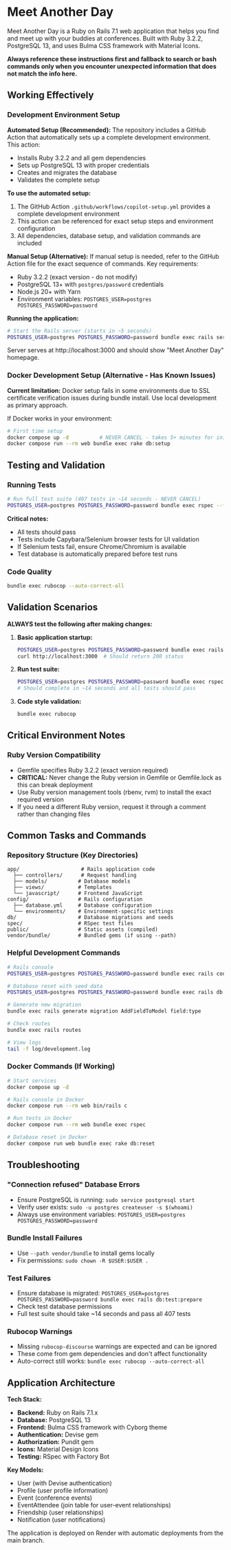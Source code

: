 # Meet Another Day

Meet Another Day is a Ruby on Rails 7.1 web application that helps you find and meet up with your buddies at conferences. Built with Ruby 3.2.2, PostgreSQL 13, and uses Bulma CSS framework with Material Icons.

**Always reference these instructions first and fallback to search or bash commands only when you encounter unexpected information that does not match the info here.**

## Working Effectively

### Development Environment Setup

**Automated Setup (Recommended):**
The repository includes a GitHub Action that automatically sets up a complete development environment. This action:
- Installs Ruby 3.2.2 and all gem dependencies
- Sets up PostgreSQL 13 with proper credentials
- Creates and migrates the database
- Validates the complete setup

**To use the automated setup:**
1. The GitHub Action `.github/workflows/copilot-setup.yml` provides a complete development environment
2. This action can be referenced for exact setup steps and environment configuration
3. All dependencies, database setup, and validation commands are included

**Manual Setup (Alternative):**
If manual setup is needed, refer to the GitHub Action file for the exact sequence of commands. Key requirements:
- Ruby 3.2.2 (exact version - do not modify)
- PostgreSQL 13+ with `postgres/password` credentials
- Node.js 20+ with Yarn
- Environment variables: `POSTGRES_USER=postgres POSTGRES_PASSWORD=password`

**Running the application:**
```bash
# Start the Rails server (starts in ~5 seconds)
POSTGRES_USER=postgres POSTGRES_PASSWORD=password bundle exec rails server -b 0.0.0.0 -p 3000
```
Server serves at http://localhost:3000 and should show "Meet Another Day" homepage.

### Docker Development Setup (Alternative - Has Known Issues)

**Current limitation:** Docker setup fails in some environments due to SSL certificate verification issues during bundle install. Use local development as primary approach.

If Docker works in your environment:
```bash
# First time setup
docker compose up -d          # NEVER CANCEL - takes 5+ minutes for initial build
docker compose run --rm web bundle exec rake db:setup
```

## Testing and Validation

### Running Tests
```bash
# Run full test suite (407 tests in ~14 seconds - NEVER CANCEL)
POSTGRES_USER=postgres POSTGRES_PASSWORD=password bundle exec rspec --format progress
```
**Critical notes:**
- All tests should pass
- Tests include Capybara/Selenium browser tests for UI validation
- If Selenium tests fail, ensure Chrome/Chromium is available
- Test database is automatically prepared before test runs

### Code Quality
```bash
bundle exec rubocop --auto-correct-all
```

## Validation Scenarios

**ALWAYS test the following after making changes:**

1. **Basic application startup:**
   ```bash
   POSTGRES_USER=postgres POSTGRES_PASSWORD=password bundle exec rails server
   curl http://localhost:3000  # Should return 200 status
   ```

2. **Run test suite:**
   ```bash
   POSTGRES_USER=postgres POSTGRES_PASSWORD=password bundle exec rspec
   # Should complete in ~14 seconds and all tests should pass
   ```

4. **Code style validation:**
   ```bash
   bundle exec rubocop
   ```

## Critical Environment Notes

### Ruby Version Compatibility
- Gemfile specifies Ruby 3.2.2 (exact version required)
- **CRITICAL:** Never change the Ruby version in Gemfile or Gemfile.lock as this can break deployment
- Use Ruby version management tools (rbenv, rvm) to install the exact required version
- If you need a different Ruby version, request it through a comment rather than changing files

## Common Tasks and Commands

### Repository Structure (Key Directories)
```
app/                    # Rails application code
  ├── controllers/      # Request handling
  ├── models/          # Database models  
  ├── views/           # Templates
  └── javascript/      # Frontend JavaScript
config/                # Rails configuration
  ├── database.yml     # Database configuration
  └── environments/    # Environment-specific settings
db/                    # Database migrations and seeds
spec/                  # RSpec test files
public/                # Static assets (compiled)
vendor/bundle/         # Bundled gems (if using --path)
```

### Helpful Development Commands
```bash
# Rails console
POSTGRES_USER=postgres POSTGRES_PASSWORD=password bundle exec rails console

# Database reset with seed data
POSTGRES_USER=postgres POSTGRES_PASSWORD=password bundle exec rails db:reset

# Generate new migration
bundle exec rails generate migration AddFieldToModel field:type

# Check routes
bundle exec rails routes

# View logs
tail -f log/development.log
```

### Docker Commands (If Working)
```bash
# Start services
docker compose up -d

# Rails console in Docker
docker compose run --rm web bin/rails c

# Run tests in Docker  
docker compose run --rm web bundle exec rspec

# Database reset in Docker
docker compose run web bundle exec rake db:reset
```

## Troubleshooting

### "Connection refused" Database Errors
- Ensure PostgreSQL is running: `sudo service postgresql start`
- Verify user exists: `sudo -u postgres createuser -s $(whoami)`
- Always use environment variables: `POSTGRES_USER=postgres POSTGRES_PASSWORD=password`

### Bundle Install Failures
- Use `--path vendor/bundle` to install gems locally
- Fix permissions: `sudo chown -R $USER:$USER .`

### Test Failures
- Ensure database is migrated: `POSTGRES_USER=postgres POSTGRES_PASSWORD=password bundle exec rails db:test:prepare`
- Check test database permissions
- Full test suite should take ~14 seconds and pass all 407 tests

### Rubocop Warnings
- Missing `rubocop-discourse` warnings are expected and can be ignored
- These come from gem dependencies and don't affect functionality
- Auto-correct still works: `bundle exec rubocop --auto-correct-all`

## Application Architecture

**Tech Stack:**
- **Backend:** Ruby on Rails 7.1.x
- **Database:** PostgreSQL 13
- **Frontend:** Bulma CSS framework with Cyborg theme
- **Authentication:** Devise gem
- **Authorization:** Pundit gem
- **Icons:** Material Design Icons
- **Testing:** RSpec with Factory Bot

**Key Models:**
- User (with Devise authentication)
- Profile (user profile information)
- Event (conference events)
- EventAttendee (join table for user-event relationships)
- Friendship (user relationships)
- Notification (user notifications)

The application is deployed on Render with automatic deployments from the main branch.